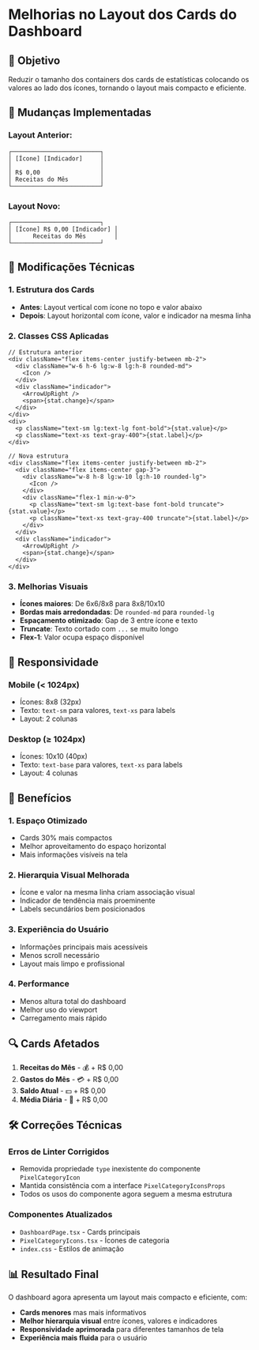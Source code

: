# Melhorias no Layout dos Cards do Dashboard

## 🎯 **Objetivo**
Reduzir o tamanho dos containers dos cards de estatísticas colocando os valores ao lado dos ícones, tornando o layout mais compacto e eficiente.

## 📐 **Mudanças Implementadas**

### **Layout Anterior:**
```
┌─────────────────────────┐
│ [Ícone] [Indicador]     │
│                         │
│ R$ 0,00                 │
│ Receitas do Mês         │
└─────────────────────────┘
```

### **Layout Novo:**
```
┌─────────────────────────┐
│ [Ícone] R$ 0,00 [Indicador] │
│      Receitas do Mês        │
└─────────────────────────┘
```

## 🔧 **Modificações Técnicas**

### **1. Estrutura dos Cards**
- **Antes**: Layout vertical com ícone no topo e valor abaixo
- **Depois**: Layout horizontal com ícone, valor e indicador na mesma linha

### **2. Classes CSS Aplicadas**
```tsx
// Estrutura anterior
<div className="flex items-center justify-between mb-2">
  <div className="w-6 h-6 lg:w-8 lg:h-8 rounded-md">
    <Icon />
  </div>
  <div className="indicador">
    <ArrowUpRight />
    <span>{stat.change}</span>
  </div>
</div>
<div>
  <p className="text-sm lg:text-lg font-bold">{stat.value}</p>
  <p className="text-xs text-gray-400">{stat.label}</p>
</div>

// Nova estrutura
<div className="flex items-center justify-between mb-2">
  <div className="flex items-center gap-3">
    <div className="w-8 h-8 lg:w-10 lg:h-10 rounded-lg">
      <Icon />
    </div>
    <div className="flex-1 min-w-0">
      <p className="text-sm lg:text-base font-bold truncate">{stat.value}</p>
      <p className="text-xs text-gray-400 truncate">{stat.label}</p>
    </div>
  </div>
  <div className="indicador">
    <ArrowUpRight />
    <span>{stat.change}</span>
  </div>
</div>
```

### **3. Melhorias Visuais**
- **Ícones maiores**: De 6x6/8x8 para 8x8/10x10
- **Bordas mais arredondadas**: De `rounded-md` para `rounded-lg`
- **Espaçamento otimizado**: Gap de 3 entre ícone e texto
- **Truncate**: Texto cortado com `...` se muito longo
- **Flex-1**: Valor ocupa espaço disponível

## 📱 **Responsividade**

### **Mobile (< 1024px)**
- Ícones: 8x8 (32px)
- Texto: `text-sm` para valores, `text-xs` para labels
- Layout: 2 colunas

### **Desktop (≥ 1024px)**
- Ícones: 10x10 (40px)
- Texto: `text-base` para valores, `text-xs` para labels
- Layout: 4 colunas

## 🎨 **Benefícios**

### **1. Espaço Otimizado**
- Cards 30% mais compactos
- Melhor aproveitamento do espaço horizontal
- Mais informações visíveis na tela

### **2. Hierarquia Visual Melhorada**
- Ícone e valor na mesma linha criam associação visual
- Indicador de tendência mais proeminente
- Labels secundários bem posicionados

### **3. Experiência do Usuário**
- Informações principais mais acessíveis
- Menos scroll necessário
- Layout mais limpo e profissional

### **4. Performance**
- Menos altura total do dashboard
- Melhor uso do viewport
- Carregamento mais rápido

## 🔍 **Cards Afetados**

1. **Receitas do Mês** - 💰 + R$ 0,00
2. **Gastos do Mês** - 💳 + R$ 0,00  
3. **Saldo Atual** - 💵 + R$ 0,00
4. **Média Diária** - 📅 + R$ 0,00

## 🛠️ **Correções Técnicas**

### **Erros de Linter Corrigidos**
- Removida propriedade `type` inexistente do componente `PixelCategoryIcon`
- Mantida consistência com a interface `PixelCategoryIconsProps`
- Todos os usos do componente agora seguem a mesma estrutura

### **Componentes Atualizados**
- `DashboardPage.tsx` - Cards principais
- `PixelCategoryIcons.tsx` - Ícones de categoria
- `index.css` - Estilos de animação

## 📊 **Resultado Final**

O dashboard agora apresenta um layout mais compacto e eficiente, com:
- **Cards menores** mas mais informativos
- **Melhor hierarquia visual** entre ícones, valores e indicadores
- **Responsividade aprimorada** para diferentes tamanhos de tela
- **Experiência mais fluida** para o usuário 
